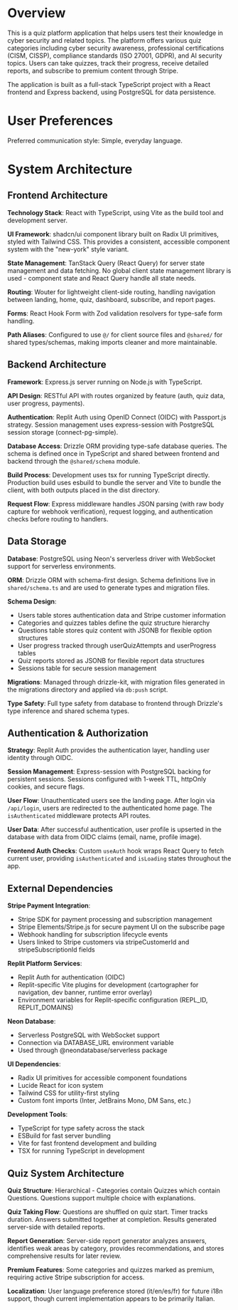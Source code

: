 # Overview

This is a quiz platform application that helps users test their knowledge in cyber security and related topics. The platform offers various quiz categories including cyber security awareness, professional certifications (CISM, CISSP), compliance standards (ISO 27001, GDPR), and AI security topics. Users can take quizzes, track their progress, receive detailed reports, and subscribe to premium content through Stripe.

The application is built as a full-stack TypeScript project with a React frontend and Express backend, using PostgreSQL for data persistence.

# User Preferences

Preferred communication style: Simple, everyday language.

# System Architecture

## Frontend Architecture

**Technology Stack**: React with TypeScript, using Vite as the build tool and development server.

**UI Framework**: shadcn/ui component library built on Radix UI primitives, styled with Tailwind CSS. This provides a consistent, accessible component system with the "new-york" style variant.

**State Management**: TanStack Query (React Query) for server state management and data fetching. No global client state management library is used - component state and React Query handle all state needs.

**Routing**: Wouter for lightweight client-side routing, handling navigation between landing, home, quiz, dashboard, subscribe, and report pages.

**Forms**: React Hook Form with Zod validation resolvers for type-safe form handling.

**Path Aliases**: Configured to use `@/` for client source files and `@shared/` for shared types/schemas, making imports cleaner and more maintainable.

## Backend Architecture

**Framework**: Express.js server running on Node.js with TypeScript.

**API Design**: RESTful API with routes organized by feature (auth, quiz data, user progress, payments).

**Authentication**: Replit Auth using OpenID Connect (OIDC) with Passport.js strategy. Session management uses express-session with PostgreSQL session storage (connect-pg-simple).

**Database Access**: Drizzle ORM providing type-safe database queries. The schema is defined once in TypeScript and shared between frontend and backend through the `@shared/schema` module.

**Build Process**: Development uses tsx for running TypeScript directly. Production build uses esbuild to bundle the server and Vite to bundle the client, with both outputs placed in the dist directory.

**Request Flow**: Express middleware handles JSON parsing (with raw body capture for webhook verification), request logging, and authentication checks before routing to handlers.

## Data Storage

**Database**: PostgreSQL using Neon's serverless driver with WebSocket support for serverless environments.

**ORM**: Drizzle ORM with schema-first design. Schema definitions live in `shared/schema.ts` and are used to generate types and migration files.

**Schema Design**:
- Users table stores authentication data and Stripe customer information
- Categories and quizzes tables define the quiz structure hierarchy
- Questions table stores quiz content with JSONB for flexible option structures
- User progress tracked through userQuizAttempts and userProgress tables
- Quiz reports stored as JSONB for flexible report data structures
- Sessions table for secure session management

**Migrations**: Managed through drizzle-kit, with migration files generated in the migrations directory and applied via `db:push` script.

**Type Safety**: Full type safety from database to frontend through Drizzle's type inference and shared schema types.

## Authentication & Authorization

**Strategy**: Replit Auth provides the authentication layer, handling user identity through OIDC.

**Session Management**: Express-session with PostgreSQL backing for persistent sessions. Sessions configured with 1-week TTL, httpOnly cookies, and secure flags.

**User Flow**: Unauthenticated users see the landing page. After login via `/api/login`, users are redirected to the authenticated home page. The `isAuthenticated` middleware protects API routes.

**User Data**: After successful authentication, user profile is upserted in the database with data from OIDC claims (email, name, profile image).

**Frontend Auth Checks**: Custom `useAuth` hook wraps React Query to fetch current user, providing `isAuthenticated` and `isLoading` states throughout the app.

## External Dependencies

**Stripe Payment Integration**: 
- Stripe SDK for payment processing and subscription management
- Stripe Elements/Stripe.js for secure payment UI on the subscribe page
- Webhook handling for subscription lifecycle events
- Users linked to Stripe customers via stripeCustomerId and stripeSubscriptionId fields

**Replit Platform Services**:
- Replit Auth for authentication (OIDC)
- Replit-specific Vite plugins for development (cartographer for navigation, dev banner, runtime error overlay)
- Environment variables for Replit-specific configuration (REPL_ID, REPLIT_DOMAINS)

**Neon Database**:
- Serverless PostgreSQL with WebSocket support
- Connection via DATABASE_URL environment variable
- Used through @neondatabase/serverless package

**UI Dependencies**:
- Radix UI primitives for accessible component foundations
- Lucide React for icon system
- Tailwind CSS for utility-first styling
- Custom font imports (Inter, JetBrains Mono, DM Sans, etc.)

**Development Tools**:
- TypeScript for type safety across the stack
- ESBuild for fast server bundling
- Vite for fast frontend development and building
- TSX for running TypeScript in development

## Quiz System Architecture

**Quiz Structure**: Hierarchical - Categories contain Quizzes which contain Questions. Questions support multiple choice with explanations.

**Quiz Taking Flow**: Questions are shuffled on quiz start. Timer tracks duration. Answers submitted together at completion. Results generated server-side with detailed reports.

**Report Generation**: Server-side report generator analyzes answers, identifies weak areas by category, provides recommendations, and stores comprehensive results for later review.

**Premium Features**: Some categories and quizzes marked as premium, requiring active Stripe subscription for access.

**Localization**: User language preference stored (it/en/es/fr) for future i18n support, though current implementation appears to be primarily Italian.